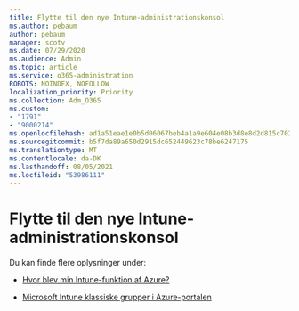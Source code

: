 ```yaml
---
title: Flytte til den nye Intune-administrationskonsol
ms.author: pebaum
author: pebaum
manager: scotv
ms.date: 07/29/2020
ms.audience: Admin
ms.topic: article
ms.service: o365-administration
ROBOTS: NOINDEX, NOFOLLOW
localization_priority: Priority
ms.collection: Adm_O365
ms.custom:
- "1791"
- "9000214"
ms.openlocfilehash: ad1a51eae1e0b5d06067beb4a1a9e604e08b3d8e8d2d815c702c6ab05668dc9f
ms.sourcegitcommit: b5f7da89a650d2915dc652449623c78be6247175
ms.translationtype: MT
ms.contentlocale: da-DK
ms.lasthandoff: 08/05/2021
ms.locfileid: "53986111"
---
```

# <a name="moving-to-the-new-intune-admin-console"></a>Flytte til den nye Intune-administrationskonsol

Du kan finde flere oplysninger under:

- [Hvor blev min Intune-funktion af Azure?](https://docs.microsoft.com/intune/ui-changes)

- [Microsoft Intune klassiske grupper i Azure-portalen](https://docs.microsoft.com/intune/groups-get-started)